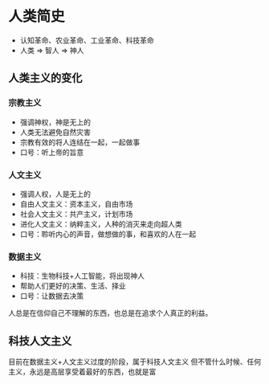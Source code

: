 # 人类简史

- 认知革命、农业革命、工业革命、科技革命
- 人类 => 智人 => 神人

## 人类主义的变化
### 宗教主义
- 强调神权，神是无上的
- 人类无法避免自然灾害
- 宗教有效的将人连结在一起，一起做事
- 口号：听上帝的旨意

### 人文主义
- 强调人权，人是无上的
- 自由人文主义：资本主义，自由市场
- 社会人文主义：共产主义，计划市场
- 进化人文主义：纳粹主义，人种的消灭来走向超人类
- 口号：聆听内心的声音，做想做的事，和喜欢的人在一起

### 数据主义
- 科技：生物科技+人工智能，将出现神人
- 帮助人们更好的决策、生活、择业
- 口号：让数据去决策

人总是在信仰自己不理解的东西，也总是在追求个人真正的利益。

## 科技人文主义
目前在数据主义+人文主义过度的阶段，属于科技人文主义
但不管什么时候、任何主义，永远是高层享受着最好的东西，也就是富